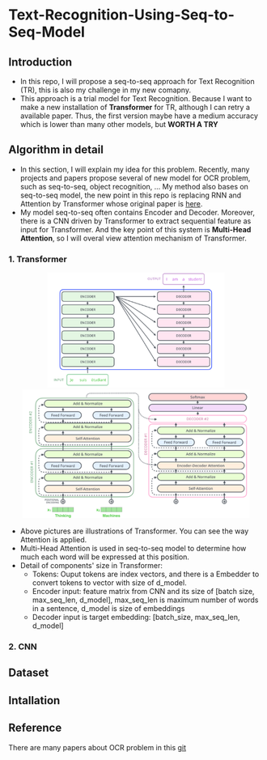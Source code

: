 # Text-Recognition-Using-Seq-to-Seq-Model
## Introduction
- In this repo, I will propose a seq-to-seq approach for Text Recognition (TR), this is also my challenge in my new comapny.
- This approach is a trial model for Text Recognition. Because I want to make a new installation of **Transformer** for TR, although I can retry a available paper. Thus, the first version maybe have a medium accuracy which is lower than many other models, but **WORTH A TRY**
## Algorithm in detail
- In this section, I will explain my idea for this problem. Recently, many projects and papers propose several of new model for OCR problem, such as seq-to-seq, object recognition, ... My method also bases on seq-to-seq model, the new point in this repo is replacing RNN and Attention by Transformer whose original paper is [here](https://arxiv.org/pdf/1706.03762.pdf).
- My model seq-to-seq often contains Encoder and Decoder. Moreover, there is a CNN driven by Transformer to extract sequential feature as input for Transformer. And the key point of this system is **Multi-Head Attention**, so I will overal view attention mechanism of Transformer.
### 1. Transformer
<p align="center">
  <img src="/images/trans_0.png" width="350" />
  <img src="/images/trans_1.png" width="450" /> 
</p>

- Above pictures are illustrations of Transformer. You can see the way Attention is applied.
- Multi-Head Attention is used in seq-to-seq model to determine how much each word will be expressed at this position.
- Detail of components' size in Transformer:
  * Tokens: Ouput tokens are index vectors, and there is a Embedder to convert tokens to vector with size of d_model.
  * Encoder input: feature matrix from CNN and its size of [batch size, max_seq_len, d_model], max_seq_len is maximum number of words in a sentence, d_model is size of embeddings
  * Decoder input is target embedding: [batch_size, max_seq_len, d_model]

### 2. CNN
## Dataset
## Intallation
## Reference
There are many papers about OCR problem in this [git](https://github.com/ChanChiChoi/awesome-ocr)
